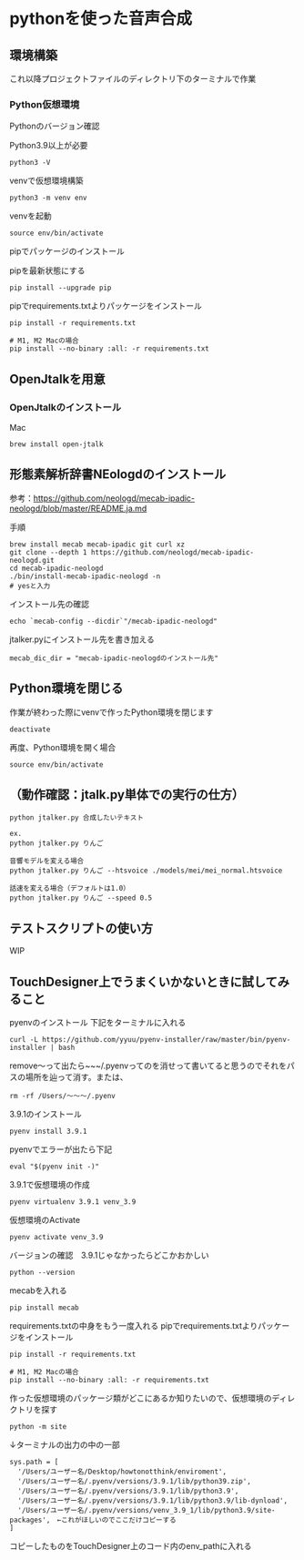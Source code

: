 # pythonを使った音声合成

## 環境構築
これ以降プロジェクトファイルのディレクトリ下のターミナルで作業
### Python仮想環境

Pythonのバージョン確認

Python3.9以上が必要

```
python3 -V
```

venvで仮想環境構築
```
python3 -m venv env
```

venvを起動
```
source env/bin/activate
```

pipでパッケージのインストール

pipを最新状態にする
```
pip install --upgrade pip
```

pipでrequirements.txtよりパッケージをインストール
```
pip install -r requirements.txt

# M1, M2 Macの場合
pip install --no-binary :all: -r requirements.txt
```

## OpenJtalkを用意
### OpenJtalkのインストール
Mac
```
brew install open-jtalk
```

## 形態素解析辞書NEologdのインストール
参考：https://github.com/neologd/mecab-ipadic-neologd/blob/master/README.ja.md

手順
```
brew install mecab mecab-ipadic git curl xz
git clone --depth 1 https://github.com/neologd/mecab-ipadic-neologd.git
cd mecab-ipadic-neologd
./bin/install-mecab-ipadic-neologd -n
# yesと入力
```

インストール先の確認
```
echo `mecab-config --dicdir`"/mecab-ipadic-neologd"
```

jtalker.pyにインストール先を書き加える
```
mecab_dic_dir = "mecab-ipadic-neologdのインストール先"
```

## Python環境を閉じる
作業が終わった際にvenvで作ったPython環境を閉じます
```
deactivate
```

再度、Python環境を開く場合
```
source env/bin/activate
```

## （動作確認：jtalk.py単体での実行の仕方）
```
python jtalker.py 合成したいテキスト

ex.
python jtalker.py りんご

音響モデルを変える場合
python jtalker.py りんご --htsvoice ./models/mei/mei_normal.htsvoice

話速を変える場合（デフォルトは1.0）
python jtalker.py りんご --speed 0.5
```

## テストスクリプトの使い方
WIP

## TouchDesigner上でうまくいかないときに試してみること
pyenvのインストール 下記をターミナルに入れる
```
curl -L https://github.com/yyuu/pyenv-installer/raw/master/bin/pyenv-installer | bash
```
remove〜って出たら~~~/.pyenvってのを消せって書いてると思うのでそれをパスの場所を辿って消す。または、
```
rm -rf /Users/〜〜〜/.pyenv
```

3.9.1のインストール
```
pyenv install 3.9.1
```
pyenvでエラーが出たら下記
```
eval "$(pyenv init -)"
```

3.9.1で仮想環境の作成
```
pyenv virtualenv 3.9.1 venv_3.9
```

仮想環境のActivate
```
pyenv activate venv_3.9
```

バージョンの確認　3.9.1じゃなかったらどこかおかしい
```
python --version
```

mecabを入れる
```
pip install mecab
```

requirements.txtの中身をもう一度入れる
pipでrequirements.txtよりパッケージをインストール
```
pip install -r requirements.txt

# M1, M2 Macの場合
pip install --no-binary :all: -r requirements.txt
```

作った仮想環境のパッケージ類がどこにあるか知りたいので、仮想環境のディレクトリを探す
```
python -m site
```

↓ターミナルの出力の中の一部
```
sys.path = [
  '/Users/ユーザー名/Desktop/howtonotthink/enviroment',
  '/Users/ユーザー名/.pyenv/versions/3.9.1/lib/python39.zip',
  '/Users/ユーザー名/.pyenv/versions/3.9.1/lib/python3.9',
  '/Users/ユーザー名/.pyenv/versions/3.9.1/lib/python3.9/lib-dynload',
  '/Users/ユーザー名/.pyenv/versions/venv_3.9_1/lib/python3.9/site-packages',　←これがほしいのでここだけコピーする
]
```

コピーしたものをTouchDesigner上のコード内のenv_pathに入れる
